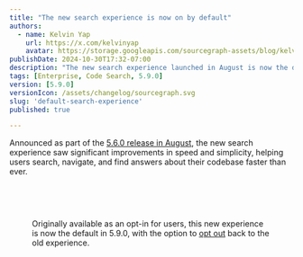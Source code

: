 ```yaml
---
title: "The new search experience is now on by default"
authors:
  - name: Kelvin Yap
    url: https://x.com/kelvinyap
    avatar: https://storage.googleapis.com/sourcegraph-assets/blog/kelvin_avatar.png
publishDate: 2024-10-30T17:32-07:00
description: "The new search experience launched in August is now the default experience for users, with the option to opt out back to the old view. The new search experience brings improvements in speed and simplifies the search and navigation process."
tags: [Enterprise, Code Search, 5.9.0]
version: [5.9.0]
versionIcon: /assets/changelog/sourcegraph.svg
slug: 'default-search-experience'
published: true

---
```


Announced as part of the [5.6.0 release in August](https://sourcegraph.com/blog/release/august-2024), the new search experience saw significant improvements in speed and simplicity, helping users search, navigate, and find answers about their codebase faster than ever.

<br />
<Figure
  src="https://storage.googleapis.com/sourcegraph-assets/changelog/default-search-experience/default-search-experience.png"
  alt="The new search experience is now on by default."
/>
<br />

Originally available as an opt-in for users, this new experience is now the default in 5.9.0, with the option to [opt out](https://sourcegraph.com/docs/code-search/features#search-experience) back to the old experience.